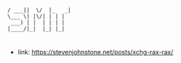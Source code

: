 ``` ____  __  __ _____ 
/ ___||  \/  |_   _|
\___ \| |\/| | | |  
 ___) | |  | | | |  
|____/|_|  |_| |_|  
                   
```

###

* link: https://stevenjohnstone.net/posts/xchg-rax-rax/

